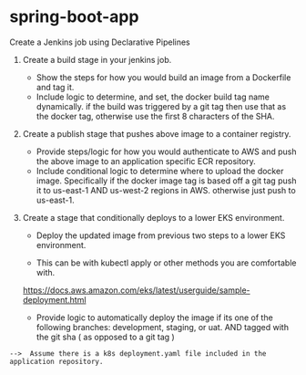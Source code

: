 # spring-boot-app

Create a Jenkins job using Declarative Pipelines

 1.  Create a build stage in your jenkins job.
        - Show the steps for how you would build an image from a Dockerfile and tag it.
        - Include logic to determine, and set, the docker build tag name dynamically. 
	   if the build was triggered by a git tag then use that as the docker tag,
		otherwise use the first 8 characters of the SHA.

  2.  Create a publish stage that pushes above image to a container registry.
        - Provide steps/logic for how you would authenticate to AWS and push the above image to an application specific ECR repository.
        - Include conditional logic to determine where to upload the docker image. 
            Specifically if the docker image tag is based off a git tag push it to us-east-1 AND us-west-2 regions in AWS. 
                 otherwise just push to us-east-1.

  3.  Create a stage that conditionally deploys to a lower EKS environment.

        - Deploy the updated image from previous two steps to a lower EKS environment. 

        - This can be with kubectl apply or other methods you are comfortable with.

		https://docs.aws.amazon.com/eks/latest/userguide/sample-deployment.html

        - Provide logic to automatically deploy the image if its
            one of the following branches: development, staging, or uat.
            AND tagged with the git sha ( as opposed to a git tag )
   
	-->  Assume there is a k8s deployment.yaml file included in the application repository.

